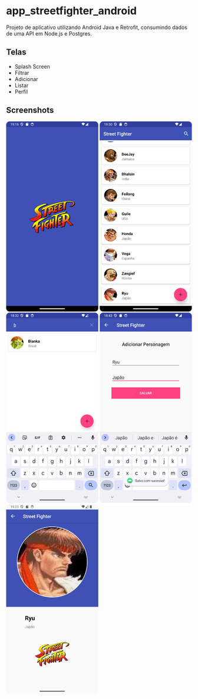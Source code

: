 # app_streetfighter_android

Projeto de aplicativo utilizando Android Java e Retrofit, consumindo dados de uma API em Node.js e Postgres.

## Telas
- Splash Screen
- Filtrar
- Adicionar
- Listar
- Perfil


## Screenshots
<img src="https://github.com/rlhorochovec/app_streetfighter_android/blob/develop/screenshots/splash_screen.png" width="250" /> <img src="https://github.com/rlhorochovec/app_streetfighter_android/blob/develop/screenshots/list_fighters.png" width="250" /> <img src="https://github.com/rlhorochovec/app_streetfighter_android/blob/develop/screenshots/filter_fighter.png" width="250" /> 
<img src="https://github.com/rlhorochovec/app_streetfighter_android/blob/develop/screenshots/create_fighter.png" width="250" /> <img src="https://github.com/rlhorochovec/app_streetfighter_android/blob/develop/screenshots/profile_fighter.png" width="250" />